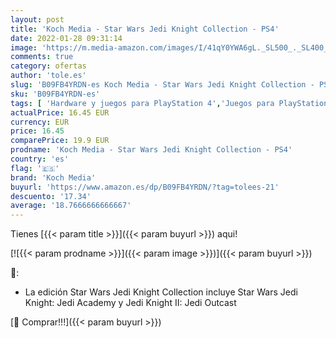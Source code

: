 ```yaml
---
layout: post
title: 'Koch Media - Star Wars Jedi Knight Collection - PS4'
date: 2022-01-28 09:31:14
image: 'https://m.media-amazon.com/images/I/41qY0YWA6gL._SL500_._SL400_.jpg'
comments: true
category: ofertas
author: 'tole.es'
slug: 'B09FB4YRDN-es Koch Media - Star Wars Jedi Knight Collection - PS4'
sku: 'B09FB4YRDN-es'
tags: [ 'Hardware y juegos para PlayStation 4','Juegos para PlayStation 4','Videojuegos','koch media','ps4', ]
actualPrice: 16.45 EUR
currency: EUR
price: 16.45
comparePrice: 19.9 EUR
prodname: 'Koch Media - Star Wars Jedi Knight Collection - PS4'
country: 'es'
flag: '🇪🇸'
brand: 'Koch Media'
buyurl: 'https://www.amazon.es/dp/B09FB4YRDN/?tag=tolees-21'
descuento: '17.34'
average: '18.7666666666667'
---
```


Tienes [{{< param title >}}]({{< param buyurl >}}) aqui!

[![{{< param prodname >}}]({{< param image >}})]({{< param buyurl >}})

🔎:

- La edición Star Wars Jedi Knight Collection incluye Star Wars Jedi Knight: Jedi Academy y Jedi Knight II: Jedi Outcast

[🛒 Comprar!!!]({{< param buyurl >}})
